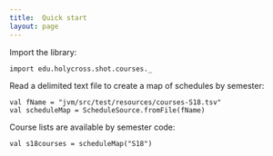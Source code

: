 ```yaml
---
title:  Quick start
layout: page
---
```



Import the library:

```tut:silent
import edu.holycross.shot.courses._
```

Read a delimited text file to create a map of schedules by semester:


```tut:silent
val fName = "jvm/src/test/resources/courses-S18.tsv"
val scheduleMap = ScheduleSource.fromFile(fName)
```

Course lists are available by semester code:

```tut:silent
val s18courses = scheduleMap("S18")
```
